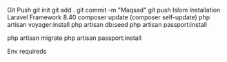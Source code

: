 Git Push
git init
git add .
git commit -m "Maqsad"
git push
Islom
Installation
Laravel Framework 8.40 composer update (composer self-update)
php artisan voyager:install
php artisan db:seed
php artisan passport:install

php artisan migrate
php artisan passport:install

Env requireds
